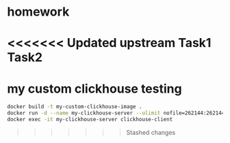 # homework
<<<<<<< Updated upstream
Task1
Task2
=======

# my custom clickhouse testing
```bash
docker build -t my-custom-clickhouse-image .
docker run -d --name my-clickhouse-server --ulimit nofile=262144:262144 my-custom-clickhouse-image
docker exec -it my-clickhouse-server clickhouse-client
```
>>>>>>> Stashed changes
